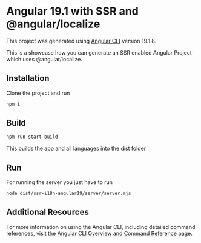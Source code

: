 # Angular 19.1 with SSR and @angular/localize

This project was generated using [Angular CLI](https://github.com/angular/angular-cli) version 19.1.8.

This is a showcase how you can generate an SSR enabled Angular Project which uses @angular/localize. 

## Installation

Clone the project and run 

```bash
npm i
```

## Build

```bash
npm run start build
```

This builds the app and all languages into the dist folder

## Run

For running the server you just have to run

```bash
node dist/ssr-i18n-angular19/server/server.mjs 
```

## Additional Resources

For more information on using the Angular CLI, including detailed command references, visit the [Angular CLI Overview and Command Reference](https://angular.dev/tools/cli) page.
